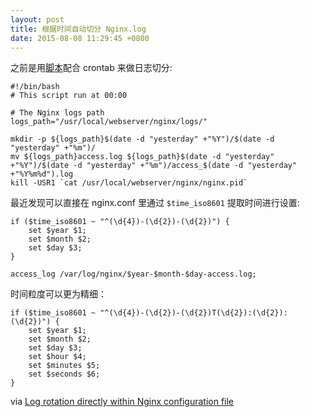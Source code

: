 ```yaml
---
layout: post
title: 根据时间自动切分 Nginx.log
date: 2015-08-08 11:29:45 +0800
---
```


之前是用[脚本][1]配合 crontab 来做日志切分:

```
#!/bin/bash
# This script run at 00:00

# The Nginx logs path
logs_path="/usr/local/webserver/nginx/logs/"

mkdir -p ${logs_path}$(date -d "yesterday" +"%Y")/$(date -d "yesterday" +"%m")/
mv ${logs_path}access.log ${logs_path}$(date -d "yesterday" +"%Y")/$(date -d "yesterday" +"%m")/access_$(date -d "yesterday" +"%Y%m%d").log
kill -USR1 `cat /usr/local/webserver/nginx/nginx.pid`
```

最近发现可以直接在 nginx.conf 里通过 `$time_iso8601` 提取时间进行设置:

```
if ($time_iso8601 ~ "^(\d{4})-(\d{2})-(\d{2})") {
    set $year $1;
    set $month $2;
    set $day $3;
}

access_log /var/log/nginx/$year-$month-$day-access.log;
```

时间粒度可以更为精细：

```
if ($time_iso8601 ~ "^(\d{4})-(\d{2})-(\d{2})T(\d{2}):(\d{2}):(\d{2})") {
    set $year $1;
    set $month $2;
    set $day $3;
    set $hour $4;
    set $minutes $5;
    set $seconds $6;
}
```

via [Log rotation directly within Nginx configuration file][2]

[1]:http://blog.zyan.cc/nginx_php_v6/
[2]:http://www.cambus.net/log-rotation-directly-within-nginx-configuration-file/